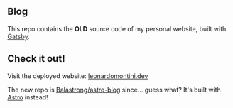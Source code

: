 ## Blog

This repo contains the **OLD** source code of my personal website, built with [Gatsby](https://www.gatsbyjs.org/).

## Check it out!

Visit the deployed website: [leonardomontini.dev](https://www.leonardomontini.dev)

The new repo is [Balastrong/astro-blog](https://github.com/Balastrong/blog-astro)  since... guess what? It's built with [Astro](https://astro.build/) instead!